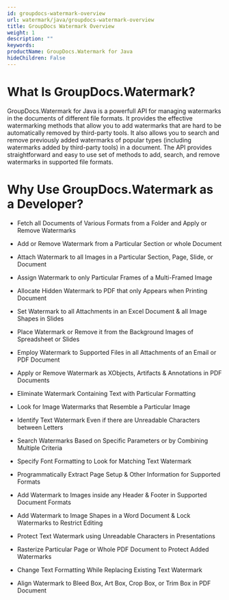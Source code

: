 ```yaml
---
id: groupdocs-watermark-overview
url: watermark/java/groupdocs-watermark-overview
title: GroupDocs Watermark Overview
weight: 1
description: ""
keywords: 
productName: GroupDocs.Watermark for Java
hideChildren: False
---
```

# What Is GroupDocs.Watermark?

GroupDocs.Watermark for Java is a powerfull API for managing watermarks in the documents of different file formats. It provides the effective watermarking methods that allow you to add watermarks that are hard to be automatically removed by third-party tools. It also allows you to search and remove previously added watermarks of popular types (including watermarks added by third-party tools) in a document. The API provides straightforward and easy to use set of methods to add, search, and remove watermarks in supported file formats.

# Why Use GroupDocs.Watermark as a Developer?

*   Fetch all Documents of Various Formats from a Folder and Apply or Remove Watermarks
*   Add or Remove Watermark from a Particular Section or whole Document
    
*   Attach Watermark to all Images in a Particular Section, Page, Slide, or Document
    
*   Assign Watermark to only Particular Frames of a Multi-Framed Image
    
*   Allocate Hidden Watermark to PDF that only Appears when Printing Document
    
*   Set Watermark to all Attachments in an Excel Document & all Image Shapes in Slides
    
*   Place Watermark or Remove it from the Background Images of Spreadsheet or Slides
    
*   Employ Watermark to Supported Files in all Attachments of an Email or PDF Document
    
*   Apply or Remove Watermark as XObjects, Artifacts & Annotations in PDF Documents
    
*   Eliminate Watermark Containing Text with Particular Formatting
    
*   Look for Image Watermarks that Resemble a Particular Image
    
*   Identify Text Watermark Even if there are Unreadable Characters between Letters
    
*   Search Watermarks Based on Specific Parameters or by Combining Multiple Criteria
    
*   Specify Font Formatting to Look for Matching Text Watermark
    
*   Programmatically Extract Page Setup & Other Information for Supported Formats
    
*   Add Watermark to Images inside any Header & Footer in Supported Document Formats
    
*   Add Watermark to Image Shapes in a Word Document & Lock Watermarks to Restrict Editing
    
*   Protect Text Watermark using Unreadable Characters in Presentations
    
*   Rasterize Particular Page or Whole PDF Document to Protect Added Watermarks
    
*   Change Text Formatting While Replacing Existing Text Watermark
    
*   Align Watermark to Bleed Box, Art Box, Crop Box, or Trim Box in PDF Document
